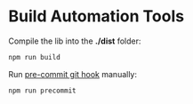 # Build Automation Tools

Compile the lib into the **./dist** folder:

```bash
npm run build
```

Run [pre-commit git hook](https://git-scm.com/docs/githooks#_pre_commit) manually:

```bash
npm run precommit
```
